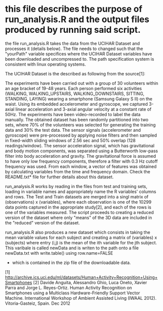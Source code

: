 # this file describes the purpose of run_analysis.R and the output files produced by running said script.


the file run_analysis.R takes the data from the UCIHAR Dataset and processes it (details below). The file needs to changed such that the "yourPath" variable specifices where the UCIHAR Dataset variables have been downloaded and uncompressed to. The path specification system is consistent with linux operating systems. 

The UCIHAR Dataset is the described as following from the source[1]:

The experiments have been carried out with a group of 30 volunteers within an age bracket of 19-48 years. Each person performed six activities (WALKING, WALKING_UPSTAIRS, WALKING_DOWNSTAIRS, SITTING, STANDING, LAYING) wearing a smartphone (Samsung Galaxy S II) on the waist. Using its embedded accelerometer and gyroscope, we captured 3-axial linear acceleration and 3-axial angular velocity at a constant rate of 50Hz. The experiments have been video-recorded to label the data manually. The obtained dataset has been randomly partitioned into two sets, where 70% of the volunteers was selected for generating the training data and 30% the test data. The sensor signals (accelerometer and gyroscope) were pre-processed by applying noise filters and then sampled in fixed-width sliding windows of 2.56 sec and 50% overlap (128 readings/window). The sensor acceleration signal, which has gravitational and body motion components, was separated using a Butterworth low-pass filter into body acceleration and gravity. The gravitational force is assumed to have only low frequency components, therefore a filter with 0.3 Hz cutoff frequency was used. From each window, a vector of features was obtained by calculating variables from the time and frequency domain. Check the README.txt* file for further details about this dataset.



run_analysis.R works by reading in the files from test and training sets, loading in variable names and appropriately name the R variables' columns and rows. The Test and Train datasets are merged into a singl matrix of  (observations) x (variables), where each observation is one of the 10299 data points captured in the appropriate study[2], and each of the rows is one of the variables measured. The script proceeds to creating a reduced version of the dataset where only "means" of the 3D data are included in the "reduced" version of the dataset. 

run_analysis.R also produces a new dataset which consists in taking the mean variable values for each subject and creating a matrix of (variables) x (subjects) where entry (i,j) is the mean of the ith variable for the jth subject. This varibale is called newData and is writen to the path onto a file newData.txt with write.table() using row.name=FALSE 

* which is contained in the zip file of the downloadable data. 

[1] http://archive.ics.uci.edu/ml/datasets/Human+Activity+Recognition+Using+Smartphones
[2] Davide Anguita, Alessandro Ghio, Luca Oneto, Xavier Parra and Jorge L. Reyes-Ortiz. Human Activity Recognition on Smartphones using a Multiclass Hardware-Friendly Support Vector Machine. International Workshop of Ambient Assisted Living (IWAAL 2012). Vitoria-Gasteiz, Spain. Dec 2012


